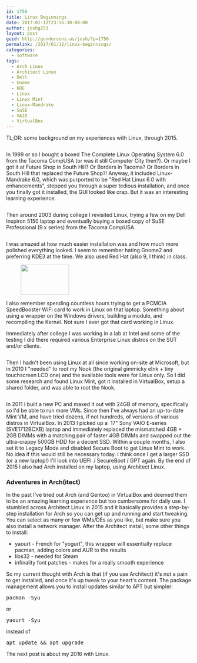 ```yaml
---
id: 1756
title: Linux Beginnings
date: 2017-01-12T23:56:30-08:00
author: joshg253
layout: post
guid: http://gundersons.us/josh/?p=1756
permalink: /2017/01/12/linux-beginnings/
categories:
  - software
tags:
  - Arch Linux
  - Architect Linux
  - Dell
  - Gnome
  - KDE
  - Linux
  - Linux Mint
  - Linux-Mandrake
  - SuSE
  - VAIO
  - VirtualBox
---
```

<!-- wp:paragraph -->
<p> TL;DR: some background on my experiences with Linux, through 2015.</p>
<!-- /wp:paragraph -->

<!-- wp:image {"id":1770,"align":"center"} -->
<div class="wp-block-image"><figure class="aligncenter"><img src="http://gundersons.us/josh/wp-content/uploads/sites/2/2017/01/tclos6-257x300.jpg" alt="" class="wp-image-1770"/></figure></div>
<!-- /wp:image -->

<!-- wp:paragraph -->
<p>In 1999 or so I bought a boxed The Complete Linux Operating System 6.0 from the Tacoma CompUSA (or was it still Computer City then?). Or maybe I got it at Future Shop in South Hill? Or Borders in Tacoma? Or Borders in South Hill that replaced the Future Shop?! Anyway, it included Linux-Mandrake 6.0, which was purported to be "Red Hat Linux 6.0 with enhancements", stepped you through a super tedious installation, and once you finally got it installed, the GUI looked like crap. But it was an interesting learning experience.</p>
<!-- /wp:paragraph -->

<!-- wp:media-text {"mediaId":1962,"mediaType":"image"} -->
<div class="wp-block-media-text alignwide"><figure class="wp-block-media-text__media"><img src="https://gundersons.us/josh/wp-content/uploads/2019/09/dell5150-1.gif" alt="" class="wp-image-1962"/></figure><div class="wp-block-media-text__content"><!-- wp:paragraph -->
<p>Then around 2003 during college I revisited Linux, trying a few on my Dell Inspiron 5150 laptop and eventually buying a boxed copy of SuSE Professional (9.x series) from the Tacoma CompUSA. </p>
<!-- /wp:paragraph --></div></div>
<!-- /wp:media-text -->

<!-- wp:media-text {"mediaPosition":"right","mediaId":1766,"mediaType":"image","mediaWidth":23} -->
<div class="wp-block-media-text alignwide has-media-on-the-right" style="grid-template-columns:auto 23%"><figure class="wp-block-media-text__media"><img src="http://gundersons.us/josh/wp-content/uploads/sites/2/2017/01/3899900650.03.LZZZZZZZ-241x300.jpg" alt="" class="wp-image-1766"/></figure><div class="wp-block-media-text__content"><!-- wp:paragraph -->
<p>I was amazed at how much easier installation was and how much more  polished everything looked. I seem to remember hating Gnome2 and  preferring KDE3 at the time. We also used Red Hat (also 9, I think) in  class. </p>
<!-- /wp:paragraph --></div></div>
<!-- /wp:media-text -->

<!-- wp:image {"id":1767,"align":"left","width":131,"height":82} -->
<div class="wp-block-image"><figure class="alignleft is-resized"><img src="http://gundersons.us/josh/wp-content/uploads/sites/2/2017/01/linksys-carte-pcmcia-wpc54gs-e1484287525757-300x187.jpg" alt="" class="wp-image-1767" width="131" height="82"/></figure></div>
<!-- /wp:image -->

<!-- wp:paragraph -->
<p>I also remember spending countless hours trying to get a PCMCIA SpeedBooster WiFi card to work in Linux on that laptop. Something about using a wrapper on the Windows drivers, building a module, and recompiling the Kernel. Not sure I ever got that card working in Linux.</p>
<!-- /wp:paragraph -->

<!-- wp:paragraph -->
<p>Immediately after college I was working in a lab at Intel and some of  the testing I did there required various Enterprise Linux distros on the  SUT and/or clients. </p>
<!-- /wp:paragraph -->

<!-- wp:media-text {"mediaId":1768,"mediaType":"image","mediaWidth":16} -->
<div class="wp-block-media-text alignwide" style="grid-template-columns:16% auto"><figure class="wp-block-media-text__media"><img src="http://gundersons.us/josh/wp-content/uploads/sites/2/2017/01/nook-s7g-800-e1484287607438-198x300.jpg" alt="" class="wp-image-1768"/></figure><div class="wp-block-media-text__content"><!-- wp:paragraph -->
<p>
Then I hadn't been using Linux at all since working on-site at 
Microsoft, but in 2010 I "needed" to root my Nook (the original gimmicky
 eInk + tiny touchscreen LCD one) and the available tools were for Linux
 only. So I did some research and found Linux Mint, got it installed in 
VirtualBox, setup a shared folder, and was able to root the Nook.

</p>
<!-- /wp:paragraph --></div></div>
<!-- /wp:media-text -->

<!-- wp:image {"id":1964,"align":"right"} -->
<div class="wp-block-image"><figure class="alignright"><img src="http://gundersons.us/josh/wp-content/uploads/sites/2/2019/09/1423936087_1208205534_o-e1569165405290-300x225.jpg" alt="" class="wp-image-1964"/></figure></div>
<!-- /wp:image -->

<!-- wp:paragraph -->
<p>In 2011 I built a new PC and maxed it out with 24GB of memory, specifically so I'd be able to run more VMs. Since then I've always had an up-to-date Mint VM, and have tried dozens, if not hundreds, of versions of various distros in VirtualBox. In 2013 I picked up a&nbsp; 17" Sony VAIO E-series (SVE1712BCXB) laptop and immediately replaced the mismatched 4GB + 2GB DIMMs with a matching pair of faster 4GB DIMMs and swapped out the ultra-crappy 500GB HDD for a decent SSD. Within a couple months, I also set it to Legacy Mode and disabled Secure Boot to get Linux Mint to work. No idea if this would still be necessary today. I think once I get a larger SSD (or a new laptop!) I'll look into UEFI&nbsp; / SecureBoot / GPT again. By the end of 2015 I also had Arch installed on my laptop, using Architect Linux.</p>
<!-- /wp:paragraph -->

<!-- wp:heading {"level":3} -->
<h3>Adventures in Arch(itect)</h3>
<!-- /wp:heading -->

<!-- wp:paragraph -->
<p>In the past I've tried out Arch (and Gentoo) in VirtualBox and deemed them to be an amazing learning experience but too cumbersome for daily use. I stumbled across Architect Linux in 2015 and it basically provides a step-by-step installation for Arch so you can get up and running and start tweaking. You can select as many or few WMs/DEs as you like, but make sure you also install a network manager. After the Architect install, some other things to install:</p>
<!-- /wp:paragraph -->

<!-- wp:list -->
<ul><li>yaourt - French for "yogurt", this wrapper will essentially replace pacman, adding colors and AUR to the results</li><li>libs32 - needed for Steam</li><li>infinality font patches - makes for a really smooth experience</li></ul>
<!-- /wp:list -->

<!-- wp:paragraph -->
<p>So my current thought with Arch is that (if you use Architect) it's not a pain to get installed, and once it's up tweak to your heart's content. The package management allows you to install updates similar to APT but simpler:</p>
<!-- /wp:paragraph -->

<!-- wp:preformatted -->
<pre class="wp-block-preformatted">pacman -Syu</pre>
<!-- /wp:preformatted -->

<!-- wp:paragraph -->
<p>or</p>
<!-- /wp:paragraph -->

<!-- wp:preformatted -->
<pre class="wp-block-preformatted">yaourt -Syu</pre>
<!-- /wp:preformatted -->

<!-- wp:paragraph -->
<p>instead of</p>
<!-- /wp:paragraph -->

<!-- wp:preformatted -->
<pre class="wp-block-preformatted">apt update &amp;&amp; apt upgrade</pre>
<!-- /wp:preformatted -->

<!-- wp:paragraph -->
<p>The next post is about my 2016 with Linux. <span style="border-radius: 2px; text-indent: 20px; width: auto; padding: 0px 4px 0px 0px; text-align: center; font: bold 11px/20px 'Helvetica Neue',Helvetica,sans-serif; color: #ffffff; background: #bd081c no-repeat scroll 3px 50% / 14px 14px; position: absolute; opacity: 1; z-index: 8675309; display: none; cursor: pointer;">Save</span> <span style="border-radius: 2px; text-indent: 20px; width: auto; padding: 0px 4px 0px 0px; text-align: center; font: bold 11px/20px 'Helvetica Neue',Helvetica,sans-serif; color: #ffffff; background: #bd081c  no-repeat scroll 3px 50% / 14px 14px; position: absolute; opacity: 1; z-index: 8675309; display: none; cursor: pointer;">Save</span></p>
<!-- /wp:paragraph -->

<!-- wp:paragraph -->
<p></p>
<!-- /wp:paragraph -->